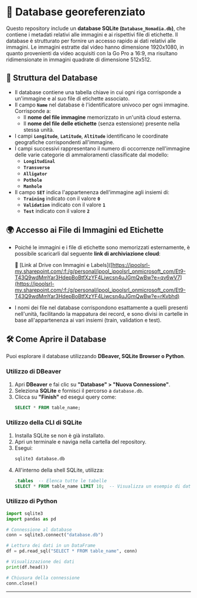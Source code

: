 # 📂 Database georeferenziato

Questo repository include un **database SQLite (`Database_Nomadia.db`)**, che contiene i metadati relativi alle immagini e ai rispettivi file di etichette. Il database è strutturato per fornire un accesso rapido ai dati relativi alle immagini. Le immagini estratte dal video hanno dimensione 1920x1080, in quanto provenienti da video acquisiti con la Go Pro a 16:9, ma risultano ridimensionate in immagini quadrate di dimensione 512x512.

## 🔹 Struttura del Database
- Il database contiene una tabella chiave in cui ogni riga corrisponde a un'immagine e al suo file di etichette associato.
- Il campo **`Name`** nel database è l'identificatore univoco per ogni immagine. Corrisponde a:
  - Il **nome del file immagine** memorizzato in un'unità cloud esterna.
  - Il **nome del file delle etichette** (senza estensione) presente nella stessa unità.
- I campi **`Longitude`**, **`Latitude`**, **`Altitude`** identificano le coordinate geografiche corrispondenti all'immagine.
- I campi successivi rappresentano il numero di occorrenze nell'immagine delle varie categorie di ammaloramenti classificate dal modello:
  - **`Longitudinal`**
  - **`Transverse`**
  - **`Alligator`**
  - **`Pothole`**
  - **`Manhole`**
- Il campo **`SET`** indica l'appartenenza dell'immagine agli insiemi di:
  - **`Training`** indicato con il valore **`0`**
  - **`Validation`** indicato con il valore **`1`**
  - **`Test`** indicato con il valore **`2`**

## 🌍 Accesso ai File di Immagini ed Etichette
- Poiché le immagini e i file di etichette sono memorizzati esternamente, è possibile scaricarli dal seguente **link di archiviazione cloud**:
  
  🔗 [Link al Drive con Immagini e Labels]([https://ipoolsrl-my.sharepoint.com/:f:/g/personal/ipool_ipoolsrl_onmicrosoft_com/Et9-T43Q9wdMmYar3HdepBoBtfXzYF4Liwcsn4uJGmQwBw?e=qv6wV7](https://ipoolsrl-my.sharepoint.com/:f:/g/personal/ipool_ipoolsrl_onmicrosoft_com/Et9-T43Q9wdMmYar3HdepBoBtfXzYF4Liwcsn4uJGmQwBw?e=rKvbhd)
  
- I nomi dei file nel database corrispondono esattamente a quelli presenti nell'unità, facilitando la mappatura dei record, e sono divisi in cartelle in base all'appartenenza ai vari insiemi (train, validation e test).

## 🛠 Come Aprire il Database
Puoi esplorare il database utilizzando **DBeaver, SQLite Browser o Python**.

### Utilizzo di DBeaver
1. Apri **DBeaver** e fai clic su **"Database" > "Nuova Connessione"**.
2. Seleziona **SQLite** e fornisci il percorso a `database.db`.
3. Clicca su **"Finish"** ed esegui query come:
   ```sql
   SELECT * FROM table_name;
   ```

### Utilizzo della CLI di SQLite
1. Installa SQLite se non è già installato.
2. Apri un terminale e naviga nella cartella del repository.
3. Esegui:
   ```sh
   sqlite3 database.db
   ```
4. All'interno della shell SQLite, utilizza:
   ```sql
   .tables  -- Elenca tutte le tabelle
   SELECT * FROM table_name LIMIT 10;  -- Visualizza un esempio di dati
   ```

### Utilizzo di Python
```python
import sqlite3
import pandas as pd

# Connessione al database
conn = sqlite3.connect("database.db")

# Lettura dei dati in un DataFrame
df = pd.read_sql("SELECT * FROM table_name", conn)

# Visualizzazione dei dati
print(df.head())

# Chiusura della connessione
conn.close()
```

---
